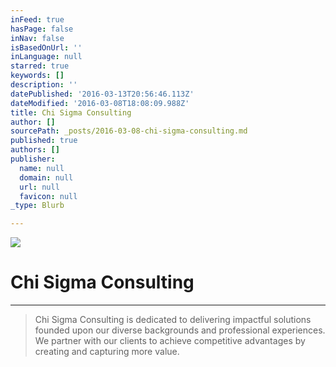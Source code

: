 ```yaml
---
inFeed: true
hasPage: false
inNav: false
isBasedOnUrl: ''
inLanguage: null
starred: true
keywords: []
description: ''
datePublished: '2016-03-13T20:56:46.113Z'
dateModified: '2016-03-08T18:08:09.988Z'
title: Chi Sigma Consulting
author: []
sourcePath: _posts/2016-03-08-chi-sigma-consulting.md
published: true
authors: []
publisher:
  name: null
  domain: null
  url: null
  favicon: null
_type: Blurb

---
```

![](https://s3-us-west-2.amazonaws.com/the-grid-img/p/115dabe2c7ce46a738969cf8109ff60b42d2a533.jpg)

# Chi Sigma Consulting

****

> Chi Sigma Consulting is dedicated to delivering impactful solutions founded upon our diverse backgrounds and professional experiences. We partner with our clients to achieve competitive advantages by creating and capturing more value.